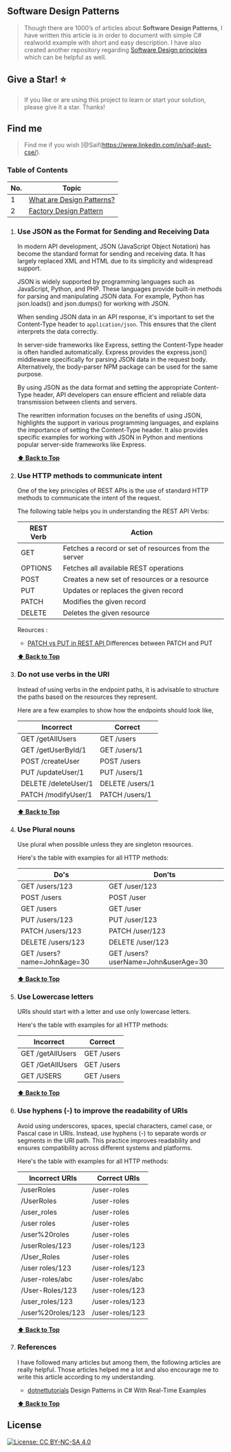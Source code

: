 ## Software Design Patterns

> Though there are 1000’s of articles about **Software Design Patterns**, I have written this article is in order to document with simple C# realworld example with short and easy description. I have also created another repository regarding [Software Design principles](https://github.com/saifaustcse/software-design-patterns) which can be helpful as well.

## Give a Star! :star:

> If you like or are using this project to learn or start your solution, please give it a star. Thanks!

## Find me

> Find me if you wish [@Saif(https://www.linkedin.com/in/saif-aust-cse/).

### Table of Contents

| No. | Topic                                                  |
| --- | ------------------------------------------------------ |
| 1   | [What are Design Patterns?](#What-are-Design-Patterns) |
| 2   | [Factory Design Pattern](#Factory-Design-Pattern)      |

1.  ### Use JSON as the Format for Sending and Receiving Data

    In modern API development, JSON (JavaScript Object Notation) has become the standard format for sending and receiving data. It has largely replaced XML and HTML due to its simplicity and widespread support.

    JSON is widely supported by programming languages such as JavaScript, Python, and PHP. These languages provide built-in methods for parsing and manipulating JSON data. For example, Python has json.loads() and json.dumps() for working with JSON.

    When sending JSON data in an API response, it's important to set the Content-Type header to `application/json`. This ensures that the client interprets the data correctly.

    In server-side frameworks like Express, setting the Content-Type header is often handled automatically. Express provides the express.json() middleware specifically for parsing JSON data in the request body. Alternatively, the body-parser NPM package can be used for the same purpose.

    By using JSON as the data format and setting the appropriate Content-Type header, API developers can ensure efficient and reliable data transmission between clients and servers.

    The rewritten information focuses on the benefits of using JSON, highlights the support in various programming languages, and explains the importance of setting the Content-Type header. It also provides specific examples for working with JSON in Python and mentions popular server-side frameworks like Express.

    **[⬆ Back to Top](#table-of-contents)**

2.  ### Use HTTP methods to communicate intent

    One of the key principles of REST APIs is the use of standard HTTP methods to communicate the intent of the request.

    The following table helps you in understanding the REST API Verbs:

    | REST Verb | Action                                               |
    | --------- | ---------------------------------------------------- |
    | GET       | Fetches a record or set of resources from the server |
    | OPTIONS   | Fetches all available REST operations                |
    | POST      | Creates a new set of resources or a resource         |
    | PUT       | Updates or replaces the given record                 |
    | PATCH     | Modifies the given record                            |
    | DELETE    | Deletes the given resource                           |

    Reources :

    - [PATCH vs PUT in REST API ](https://josipmisko.com/posts/patch-vs-put-rest-api) Differences between PATCH and PUT

    **[⬆ Back to Top](#table-of-contents)**

3.  ### Do not use verbs in the URI

    Instead of using verbs in the endpoint paths, it is advisable to structure the paths based on the resources they represent.

    Here are a few examples to show how the endpoints should look like,

    | Incorrect            | Correct         |
    | -------------------- | --------------- |
    | GET /getAllUsers     | GET /users      |
    | GET /getUserById/1   | GET /users/1    |
    | POST /createUser     | POST /users     |
    | PUT /updateUser/1    | PUT /users/1    |
    | DELETE /deleteUser/1 | DELETE /users/1 |
    | PATCH /modifyUser/1  | PATCH /users/1  |

    **[⬆ Back to Top](#table-of-contents)**

4.  ### Use Plural nouns

    Use plural when possible unless they are singleton resources.

    Here's the table with examples for all HTTP methods:

    | Do's                        | Don'ts                              |
    | --------------------------- | ----------------------------------- |
    | GET /users/123              | GET /user/123                       |
    | POST /users                 | POST /user                          |
    | GET /users                  | GET /user                           |
    | PUT /users/123              | PUT /user/123                       |
    | PATCH /users/123            | PATCH /user/123                     |
    | DELETE /users/123           | DELETE /user/123                    |
    | GET /users?name=John&age=30 | GET /users?userName=John&userAge=30 |

    **[⬆ Back to Top](#table-of-contents)**

5.  ### Use Lowercase letters

    URIs should start with a letter and use only lowercase letters.

    Here's the table with examples for all HTTP methods:

    | Incorrect        | Correct    |
    | ---------------- | ---------- |
    | GET /getAllUsers | GET /users |
    | GET /GetAllUsers | GET /users |
    | GET /USERS       | GET /users |

    **[⬆ Back to Top](#table-of-contents)**

6.  ### Use hyphens (-) to improve the readability of URIs

    Avoid using underscores, spaces, special characters, camel case, or Pascal case in URIs. Instead, use hyphens (-) to separate words or segments in the URI path. This practice improves readability and ensures compatibility across different systems and platforms.

    Here's the table with examples for all HTTP methods:

    | Incorrect URIs    | Correct URIs    |
    | ----------------- | --------------- |
    | /userRoles        | /user-roles     |
    | /UserRoles        | /user-roles     |
    | /user_roles       | /user-roles     |
    | /user roles       | /user-roles     |
    | /user%20roles     | /user-roles     |
    | /userRoles/123    | /user-roles/123 |
    | /User_Roles       | /user-roles     |
    | /user roles/123   | /user-roles/123 |
    | /user-roles/abc   | /user-roles/abc |
    | /User-Roles/123   | /user-roles/123 |
    | /user_roles/123   | /user-roles/123 |
    | /user%20roles/123 | /user-roles/123 |

    **[⬆ Back to Top](#table-of-contents)**

7.  ### References

    I have followed many articles but among them, the following articles are really helpful. Those articles helped me a lot and also encourage me to write this article according to my understanding.

    - [dotnettutorials](https://dotnettutorials.net/course/dot-net-design-patterns/) Design Patterns in C# With Real-Time Examples

    **[⬆ Back to Top](#table-of-contents)**

## License

[![License: CC BY-NC-SA 4.0](https://img.shields.io/badge/License-CC%20BY--NC--SA%204.0-lightgrey.svg)](https://creativecommons.org/licenses/by-nc-sa/4.0/)
